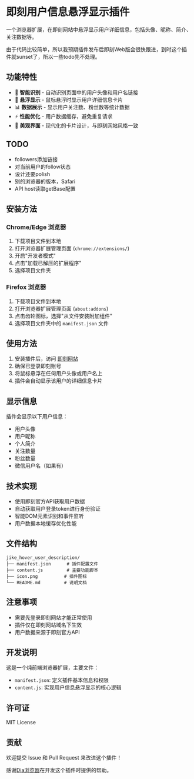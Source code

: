 # 即刻用户信息悬浮显示插件

一个浏览器扩展，在即刻网站中悬浮显示用户详细信息，包括头像、昵称、简介、关注数据等。

由于代码比较简单，所以我预期插件发布后即刻Web版会很快跟进，到时这个插件就sunset了，所以一些todo先不处理。

## 功能特性

- 🎯 **智能识别** - 自动识别页面中的用户头像和用户名链接
- 💫 **悬浮显示** - 鼠标悬浮时显示用户详细信息卡片
- 📊 **数据展示** - 显示用户关注数、粉丝数等统计数据
- ⚡ **性能优化** - 用户数据缓存，避免重复请求
- 🎨 **美观界面** - 现代化的卡片设计，与即刻网站风格一致

## TODO

- followers添加链接
- 对当前用户的follow状态
- 设计还要polish
- 别的浏览器的版本，Safari
- API host读取getBase配置


## 安装方法

### Chrome/Edge 浏览器

1. 下载项目文件到本地
2. 打开浏览器扩展管理页面 (`chrome://extensions/`)
3. 开启"开发者模式"
4. 点击"加载已解压的扩展程序"
5. 选择项目文件夹

### Firefox 浏览器

1. 下载项目文件到本地
2. 打开浏览器扩展管理页面 (`about:addons`)
3. 点击齿轮图标，选择"从文件安装附加组件"
4. 选择项目文件夹中的 `manifest.json` 文件

## 使用方法

1. 安装插件后，访问 [即刻网站](https://web.okjike.com)
2. 确保已登录即刻账号
3. 将鼠标悬浮在任何用户头像或用户名上
4. 插件会自动显示该用户的详细信息卡片

## 显示信息

插件会显示以下用户信息：

- 用户头像
- 用户昵称
- 个人简介
- 关注数量
- 粉丝数量
- 微信用户名（如果有）

## 技术实现

- 使用即刻官方API获取用户数据
- 自动获取用户登录token进行身份验证
- 智能DOM元素识别和事件监听
- 用户数据本地缓存优化性能

## 文件结构

```
jike_hover_user_description/
├── manifest.json      # 插件配置文件
├── content.js         # 主要功能脚本
├── icon.png          # 插件图标
└── README.md         # 说明文档
```

## 注意事项

- 需要先登录即刻网站才能正常使用
- 插件仅在即刻网站域名下生效
- 用户数据来源于即刻官方API

## 开发说明

这是一个纯前端浏览器扩展，主要文件：

- `manifest.json`: 定义插件基本信息和权限
- `content.js`: 实现用户信息悬浮显示的核心逻辑

## 许可证

MIT License

## 贡献

欢迎提交 Issue 和 Pull Request 来改进这个插件！ 

感谢[Dia浏览器](https://www.diabrowser.com/)在开发这个插件时提供的帮助。
